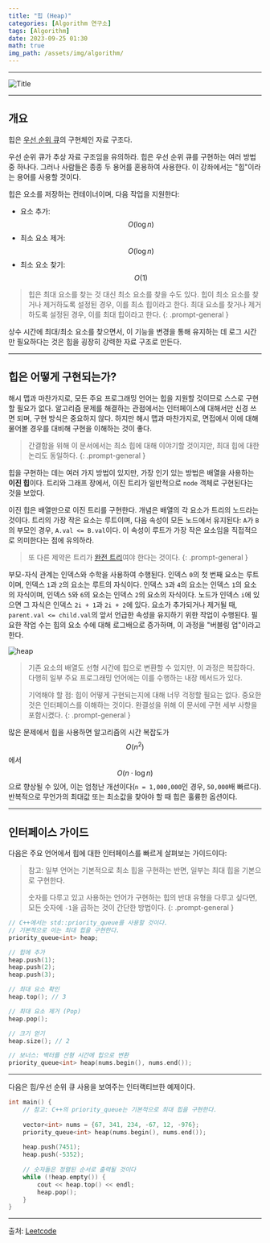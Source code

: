 ```yaml
---
title: "힙 (Heap)"
categories: [Algorithm 연구소]
tags: [Algorithm]
date: 2023-09-25 01:30
math: true
img_path: /assets/img/algorithm/
---
```


---

![Title](algorithm_title.png)

---

## **개요**

힙은 [우선 순위 큐](https://en.wikipedia.org/wiki/Priority_queue)의 구현체인 자료 구조다.

우선 순위 큐가 추상 자료 구조임을 유의하라. 힙은 우선 순위 큐를 구현하는 여러 방법 중 하나다. 그러나 사람들은 종종 두 용어를 혼용하여 사용한다. 이 강좌에서는 "힙"이라는 용어를 사용할 것이다.

힙은 요소를 저장하는 컨테이너이며, 다음 작업을 지원한다:

- 요소 추가: $$O(\log{}n)$$
- 최소 요소 제거: $$O(\log{}n)$$
- 최소 요소 찾기: $$O(1)$$

> 힙은 최대 요소를 찾는 것 대신 최소 요소를 찾을 수도 있다. 힙이 최소 요소를 찾거나 제거하도록 설정된 경우, 이를 최소 힙이라고 한다. 최대 요소를 찾거나 제거하도록 설정된 경우, 이를 최대 힙이라고 한다.
{: .prompt-general }

상수 시간에 최대/최소 요소를 찾으면서, 이 기능을 변경을 통해 유지하는 데 로그 시간만 필요하다는 것은 힙을 굉장히 강력한 자료 구조로 만든다.

---

## **힙은 어떻게 구현되는가?**

해시 맵과 마찬가지로, 모든 주요 프로그래밍 언어는 힙을 지원할 것이므로 스스로 구현할 필요가 없다. 알고리즘 문제를 해결하는 관점에서는 인터페이스에 대해서만 신경 쓰면 되며, 구현 방식은 중요하지 않다. 하지만 해시 맵과 마찬가지로, 면접에서 이에 대해 물어볼 경우를 대비해 구현을 이해하는 것이 좋다.

> 간결함을 위해 이 문서에서는 최소 힙에 대해 이야기할 것이지만, 최대 힙에 대한 논리도 동일하다.
{: .prompt-general }

힙을 구현하는 데는 여러 가지 방법이 있지만, 가장 인기 있는 방법은 배열을 사용하는 **이진 힙**이다. 트리와 그래프 장에서, 이진 트리가 일반적으로 `node` 객체로 구현된다는 것을 보았다.

이진 힙은 배열만으로 이진 트리를 구현한다. 개념은 배열의 각 요소가 트리의 노드라는 것이다. 트리의 가장 작은 요소는 루트이며, 다음 속성이 모든 노드에서 유지된다: `A`가 `B`의 부모인 경우, `A.val <= B.val`이다. 이 속성이 루트가 가장 작은 요소임을 직접적으로 의미한다는 점에 유의하라.

> 또 다른 제약은 트리가 [완전 트리](https://en.wikipedia.org/wiki/Binary_tree#complete)여야 한다는 것이다.
{: .prompt-general }

부모-자식 관계는 인덱스와 수학을 사용하여 수행된다. 인덱스 `0`의 첫 번째 요소는 루트이며, 인덱스 `1`과 `2`의 요소는 루트의 자식이다. 인덱스 `3`과 `4`의 요소는 인덱스 `1`의 요소의 자식이며, 인덱스 `5`와 `6`의 요소는 인덱스 `2`의 요소의 자식이다. 노드가 인덱스 `i`에 있으면 그 자식은 인덱스 `2i + 1`과 `2i + 2`에 있다. 요소가 추가되거나 제거될 때, `parent.val <= child.val`의 앞서 언급한 속성을 유지하기 위한 작업이 수행된다. 필요한 작업 수는 힙의 요소 수에 대해 로그배으로 증가하며, 이 과정을 "버블링 업"이라고 한다.

![heap](heap.png)

> 기존 요소의 배열도 선형 시간에 힙으로 변환할 수 있지만, 이 과정은 복잡하다. 다행히 일부 주요 프로그래밍 언어에는 이를 수행하는 내장 메서드가 있다.
>
> 기억해야 할 점: 힙이 어떻게 구현되는지에 대해 너무 걱정할 필요는 없다. 중요한 것은 인터페이스를 이해하는 것이다. 완결성을 위해 이 문서에 구현 세부 사항을 포함시켰다.
{: .prompt-general }

많은 문제에서 힙을 사용하면 알고리즘의 시간 복잡도가 $$O(n^2)$$에서 $$O(n \cdot \log{}n)$$으로 향상될 수 있어, 이는 엄청난 개선이다(`n = 1,000,000`인 경우, `50,000`배 빠르다). 반복적으로 무언가의 최대값 또는 최소값을 찾아야 할 때 힙은 훌륭한 옵션이다.

---

## **인터페이스 가이드**

다음은 주요 언어에서 힙에 대한 인터페이스를 빠르게 살펴보는 가이드이다:

> 참고: 일부 언어는 기본적으로 최소 힙을 구현하는 반면, 일부는 최대 힙을 기본으로 구현한다.
>
> 숫자를 다루고 있고 사용하는 언어가 구현하는 힙의 반대 유형을 다루고 싶다면, 모든 숫자에 `-1`을 곱하는 것이 간단한 방법이다.
{: .prompt-general }

```cpp
// C++에서는 std::priority_queue를 사용할 것이다.
// 기본적으로 이는 최대 힙을 구현한다.
priority_queue<int> heap;

// 힙에 추가
heap.push(1);
heap.push(2);
heap.push(3);

// 최대 요소 확인
heap.top(); // 3

// 최대 요소 제거 (Pop)
heap.pop();

// 크기 얻기
heap.size(); // 2

// 보너스: 벡터를 선형 시간에 힙으로 변환
priority_queue<int> heap(nums.begin(), nums.end());
```

---

다음은 힙/우선 순위 큐 사용을 보여주는 인터랙티브한 예제이다.

```cpp
int main() {
    // 참고: C++의 priority_queue는 기본적으로 최대 힙을 구현한다.
    
    vector<int> nums = {67, 341, 234, -67, 12, -976};
    priority_queue<int> heap(nums.begin(), nums.end());
    
    heap.push(7451);
    heap.push(-5352);
    
    // 숫자들은 정렬된 순서로 출력될 것이다
    while (!heap.empty()) {
        cout << heap.top() << endl;
        heap.pop();
    }
}
```

---

출처: [Leetcode](https://leetcode.com/explore/interview/card/leetcodes-interview-crash-course-data-structures-and-algorithms/708/heaps/4638/)

<!--

{: .prompt-general }

-->